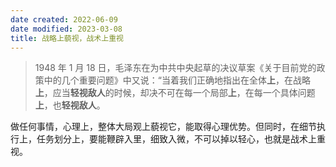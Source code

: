```yaml
---
date created: 2022-06-09
date modified: 2023-03-08
title: 战略上藐视，战术上重视
---
```


> 1948 年 1 月 18 日，毛泽东在为中共中央起草的决议草案《关于目前党的政策中的几个重要问题》中又说：“当着我们正确地指出在全体**上**，在战略**上**，应当**轻视敌人**的时候，却决不可在每一个局部**上**，在每一个具体问题**上**，也**轻视敌人**。

做任何事情，心理上，整体大局观上藐视它，能取得心理优势。但同时，在细节执行上，任务划分上，要能鞭辟入里，细致入微，不可以掉以轻心，也就是战术上重视。
